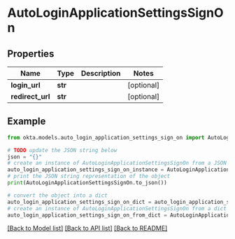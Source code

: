 # AutoLoginApplicationSettingsSignOn


## Properties

Name | Type | Description | Notes
------------ | ------------- | ------------- | -------------
**login_url** | **str** |  | [optional] 
**redirect_url** | **str** |  | [optional] 

## Example

```python
from okta.models.auto_login_application_settings_sign_on import AutoLoginApplicationSettingsSignOn

# TODO update the JSON string below
json = "{}"
# create an instance of AutoLoginApplicationSettingsSignOn from a JSON string
auto_login_application_settings_sign_on_instance = AutoLoginApplicationSettingsSignOn.from_json(json)
# print the JSON string representation of the object
print(AutoLoginApplicationSettingsSignOn.to_json())

# convert the object into a dict
auto_login_application_settings_sign_on_dict = auto_login_application_settings_sign_on_instance.to_dict()
# create an instance of AutoLoginApplicationSettingsSignOn from a dict
auto_login_application_settings_sign_on_from_dict = AutoLoginApplicationSettingsSignOn.from_dict(auto_login_application_settings_sign_on_dict)
```
[[Back to Model list]](../README.md#documentation-for-models) [[Back to API list]](../README.md#documentation-for-api-endpoints) [[Back to README]](../README.md)


